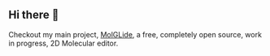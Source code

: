 ## Hi there 👋
Checkout my main project, [MolGLide](https://github.com/JCox06/MolGLide), a free, completely open source, work in progress, 2D Molecular editor. 
